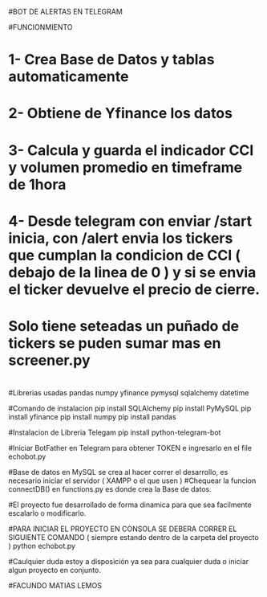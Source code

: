 #BOT DE ALERTAS EN TELEGRAM

#FUNCIONMIENTO
# 1- Crea Base de Datos y tablas automaticamente
# 2- Obtiene de Yfinance los datos
# 3- Calcula y guarda el indicador CCI y volumen promedio en timeframe de 1hora
# 4- Desde telegram con enviar /start inicia, con /alert envia los tickers que cumplan la condicion de CCI ( debajo de la linea de 0 ) y si se envia el ticker devuelve el precio de cierre. 
# Solo tiene seteadas un puñado de tickers se puden sumar mas en screener.py
#

#Librerias usadas
pandas
numpy
yfinance
pymysql
sqlalchemy
datetime

#Comando de instalacion
pip install SQLAlchemy
pip install PyMySQL
pip install yfinance
pip install numpy
pip install pandas

#Instalacion de Libreria Telegam
pip install python-telegram-bot

#Iniciar BotFather en Telegram para obtener TOKEN e ingresarlo en el file echobot.py

#Base de datos en MySQL se crea al hacer correr el desarrollo, es necesario iniciar el servidor ( XAMPP o el que usen )
#Chequear la funcion connectDB() en functions.py es donde crea la Base de datos. 

#El proyecto fue desarrollado de forma dinamica para que sea facilmente escalarlo o modificarlo.

#PARA INICIAR EL PROYECTO EN CONSOLA SE DEBERA CORRER EL SIGUIENTE COMANDO ( siempre estando dentro de la carpeta del proyecto )
python echobot.py

#Caulquier duda estoy a disposición ya sea para cualquier duda o iniciar algun proyecto en conjunto. 

#FACUNDO MATIAS LEMOS 